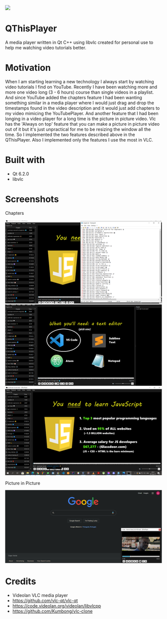<img src="https://github.com/hbtalha/QThisPlayer/blob/main/src/images/icons/app_icon.ico" width="200"/>


# QThisPlayer
A media player written in Qt C++ using libvlc created for personal use to help me watching video tutorials better.

# Motivation
When I am starting learning a new technology I always start by watching video tutorials I find on YouTube. Recently I have been watching more and more one video long (3 - 6 hours) course than single videos in a playlist.
And since YouTube added the chapters feature I had been wanting something similar in a media player where I would just drag and drop the timestamps found in the video description and it would just add chapters to my video mimicing the YouTubePlayer.
And another feature that I had been longing in a video player for a long time is the picture in picture video. Vlc has the 'Always on top' feature that you can make a picture in picture video out of it but it's just unpractical for me to be resizing the window all the time.
So I implemented the two features described above in the QThisPlayer. Also I implemented only the features I use the most in VLC.

# Built with
- Qt 6.2.0
- libvlc

# Screenshots
Chapters

<img src="https://github.com/hbtalha/QThisPlayer/blob/main/src/images/screenshots/Screenshot_1.png" width="600"/>
<img src="https://github.com/hbtalha/QThisPlayer/blob/main/src/images/screenshots/Screenshot_2.png" width="600"/>
<img src="https://github.com/hbtalha/QThisPlayer/blob/main/src/images/screenshots/Screenshot_4.png" width="600"/>

Picture in Picture

<img src="https://github.com/hbtalha/QThisPlayer/blob/main/src/images/screenshots/Screenshot_3.png" width="600"/>

# Credits
- Videolan VLC media player
- https://github.com/vlc-qt/vlc-qt
- https://code.videolan.org/videolan/libvlcpp
- https://github.com/Kumbong/vlc-clone

